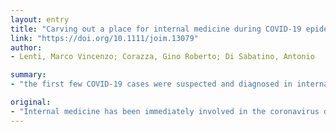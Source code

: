 ```yaml
---
layout: entry
title: "Carving out a place for internal medicine during COVID-19 epidemic in Italy"
link: "https://doi.org/10.1111/joim.13079"
author:
- Lenti, Marco Vincenzo; Corazza, Gino Roberto; Di Sabatino, Antonio

summary:
- "the first few COVID-19 cases were suspected and diagnosed in internal medicine wards. A young adult male from Codogno was transferred to the Intensive Care Unit of our hospital. Internal medicine has been immediately involved in the coronavirus disease 2019 (COVID19) epidemic in Italy. It started in late February 2020. The first few cases have been suspected and identified. a young adult man was later transferred to a hospital ward. He was transferred."

original:
- "Internal medicine has been immediately involved in the coronavirus disease 2019 (COVID-19) epidemic in Italy, which started in late February 2020. The first few COVID-19 cases were suspected and diagnosed in internal medicine wards, including, among others, a young adult male from Codogno (referred to as ?patient 1?), who was later transferred to the Intensive Care Unit of our hospital."
---
```


